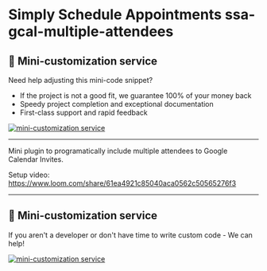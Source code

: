 # Simply Schedule Appointments ssa-gcal-multiple-attendees

## :pencil: Mini-customization service
Need help adjusting this mini-code snippet? 

- If the project is not a good fit, we guarantee 100% of your money back
- Speedy project completion and exceptional documentation
- First-class support and rapid feedback

[![mini-customization service](https://simplyscheduleappointments.com/wp-content/uploads/2022/09/GET-STARTED-BUTTON.png)](https://simplyscheduleappointments.com/mini-customizations/?utm_source=github&utm_medium=promo-link&utm_campaign=mini-customizations&utm_content=ssa-gcal-multiple-attendees)

---

Mini plugin to programatically include multiple attendees to Google Calendar Invites.

Setup video: https://www.loom.com/share/61ea4921c85040aca0562c50565276f3

---

## :pencil: Mini-customization service 
If you aren't a developer or don't have time to write custom code - We can help!

[![mini-customization service](https://simplyscheduleappointments.com/wp-content/uploads/2022/09/GET-STARTED-BUTTON.png)](https://simplyscheduleappointments.com/mini-customizations/?utm_source=github&utm_medium=promo-link&utm_campaign=mini-customizations&utm_content=ssa-gcal-multiple-attendees)
